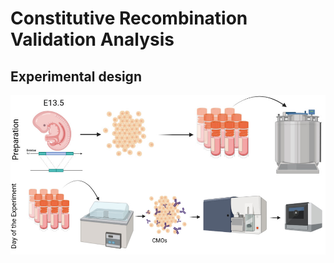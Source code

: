 # Constitutive Recombination Validation Analysis

## Experimental design

![Experimental design](../../images/Experimental_design_Constitutive.png)
